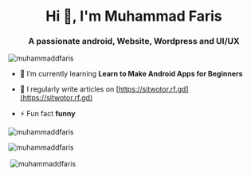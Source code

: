 <h1 align="center">Hi 👋, I'm Muhammad Faris</h1>
<h3 align="center">A passionate android, Website, Wordpress and UI/UX</h3>

<p align="left"> <img src="https://komarev.com/ghpvc/?username=muhammaddfaris&label=Profile%20views&color=0e75b6&style=flat" alt="muhammaddfaris" /> </p>

- 🌱 I’m currently learning **Learn to Make Android Apps for Beginners**

- 📝 I regularly write articles on [https://sitwotor.rf.gd](https://sitwotor.rf.gd)

- ⚡ Fun fact **funny**



<p><img align="center" src="https://github-readme-stats.vercel.app/api/top-langs?username=muhammaddfaris&show_icons=true&locale=en&layout=compact" alt="muhammaddfaris" /></p>


<p><img align="center" src="https://github-readme-streak-stats.herokuapp.com/?user=muhammaddfaris&" alt="muhammaddfaris" /></p>



<p>&nbsp;<img align="center" src="https://github-readme-stats.vercel.app/api?username=muhammaddfaris&show_icons=true&locale=en" alt="muhammaddfaris" /></p>
